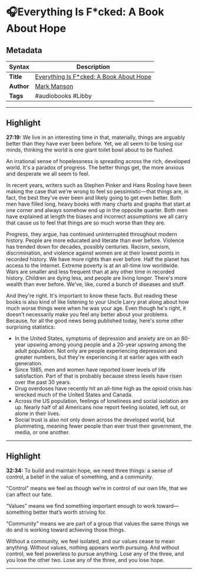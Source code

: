 # 🎧Everything Is F\*cked: A Book About Hope

## Metadata

| Syntax | Description |
| ---------- | ---------- |
| **Title** | [Everything Is F\*cked: A Book About Hope](https://www.amazon.com/Everything-cked-About-Subtle-Giving-ebook/dp/B07DTJ8YNJ/ref=tmm_kin_swatch_0?_encoding=UTF8&qid=&sr=) |
| **Author** | [Mark Manson](https://www.amazon.com/Mark-Manson/e/B00BIJOMOC/ref=dp_byline_cont_ebooks_1) |
| **Tags** | #audiobooks #Libby |

---

## Highlight
**27:19:** We live in an interesting time in that, materially, things are arguably better than they have ever been before. Yet, we all seem to be losing our minds, thinking the world is one giant toilet bowl about to be flushed. 

An irrational sense of hopelessness is spreading across the rich, developed world. It's a paradox of progress. The better things get, the more anxious and desperate we all seem to feel. 

In recent years, writers such as Stephen Pinker and Hans Rosling have been making the case that we're wrong to feel so pessimistic—that things are, in fact, the best they've ever been and likely going to get even better. Both men have filled long, heavy books with many charts and graphs that start at one corner and always somehow end up in the opposite quarter. Both men have explained at length the biases and incorrect assumptions we all carry that cause us to feel that things are so much worse than they are. 

Progress, they argue, has continued uninterrupted throughout modern history. People are more educated and literate than ever before. Violence has trended down for decades, possibly centuries. Racism, sexism, discrimination, and violence against women are at their lowest points in recorded history. We have more rights than ever before. Half the planet has access to the Internet. Extreme poverty is at an all-time low worldwide. Wars are smaller and less frequent than at any other time in recorded history. Children are dying less, and people are living longer. There's more wealth than ever before. We've, like, cured a bunch of diseases and stuff. 

And they're right. It's important to know these facts. But reading these books is also kind of like listening to your Uncle Larry prat along about how much worse things were when he was your age. Even though he's right, it doesn't necessarily make you feel any better about your problems. Because, for all the good news being published today, here's some other surprising statistics:

- In the United States, symptoms of depression and anxiety are on an 80-year upswing among young people and a 20-year upswing among the adult population. Not only are people experiencing depression and greater numbers, but they're experiencing it at earlier ages with each generation. 
- Since 1985, men and women have reported lower levels of life satisfaction. Part of that is probably because stress levels have risen over the past 30 years. 
- Drug overdoses have recently hit an all-time high as the opioid crisis has wrecked much of the United States and Canada. 
- Across the US population, feelings of loneliness and social isolation are up. Nearly half of all Americans now report feeling isolated, left out, or alone in their lives. 
- Social trust is also not only down across the developed world, but plummeting, meaning fewer people than ever trust their government, the media, or one another.

---

## Highlight
**32:34:** To build and maintain hope, we need three things: a sense of control, a belief in the value of something, and a community.

"Control" means we feel as though we’re in control of our own life, that we can affect our fate.

“Values” means we find something important enough to work toward—something better that’s worth striving for.

“Community” means we are part of a group that values the same things we do and is working toward achieving those things. 

Without a community, we feel isolated, and our values cease to mean anything. Without values, nothing appears worth pursuing. And without control, we feel powerless to pursue anything. Lose any of the three, and you lose the other two. Lose any of the three, and you lose hope.

---

